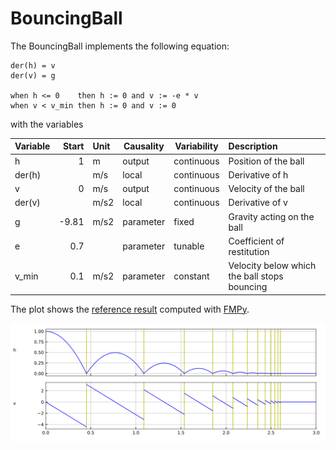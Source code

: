 # BouncingBall

The BouncingBall implements the following equation:

```
der(h) = v
der(v) = g

when h <= 0    then h := 0 and v := -e * v
when v < v_min then h := 0 and v := 0
```

with the variables

| Variable | Start | Unit | Causality | Variability | Description
|:---------|------:|:-----|-----------|-------------|:---------------
| h        |     1 | m    | output    | continuous  | Position of the ball
| der(h)   |       | m/s  | local     | continuous  | Derivative of h
| v        |     0 | m/s  | output    | continuous  | Velocity of the ball
| der(v)   |       | m/s2 | local     | continuous  | Derivative of v
| g        | -9.81 | m/s2 | parameter | fixed       | Gravity acting on the ball
| e        |   0.7 |      | parameter | tunable     | Coefficient of restitution
| v_min    |   0.1 | m/s2 | parameter | constant    | Velocity below which the ball stops bouncing

The plot shows the [reference result](BouncingBall_ref.csv) computed with [FMPy](https://github.com/CATIA-Systems/FMPy).

![plot](BouncingBall_ref.svg)
